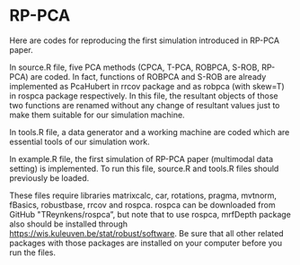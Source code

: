 # RP-PCA

Here are codes for reproducing the first simulation introduced in RP-PCA paper.

In source.R file, five PCA methods (CPCA, T-PCA, ROBPCA, S-ROB, RP-PCA) are coded. In fact, functions of ROBPCA and S-ROB are already implemented as PcaHubert in rrcov package and as robpca (with skew=T) in rospca package respectively. In this file, the resultant objects of those two functions are renamed without any change of resultant values just to make them suitable for our simulation machine.

In tools.R file, a data generator and a working machine are coded which are essential tools of our simulation work. 

In example.R file, the first simulation of RP-PCA paper (multimodal data setting) is implemented. To run this file, source.R and tools.R files should previously be loaded.

 These files require libraries matrixcalc, car, rotations, pragma, mvtnorm, fBasics, robustbase, rrcov and rospca. rospca can be downloaded from GitHub "TReynkens/rospca”, but note that to use rospca, mrfDepth package also should be installed through https://wis.kuleuven.be/stat/robust/software. Be sure that all other related packages with those packages are installed on your computer before you run the files.


